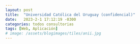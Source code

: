 ```yaml
---
layout: post
title:  "Universidad Católica del Uruguay (confidencial)"
date:   2023-2-1 17:12:19 -0300
categories: todos consultorias
tags: [Web, Aplicación]
# image: /assets/blogimages/tiles/anii.jpg
---
```

